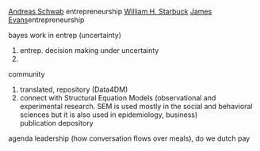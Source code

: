 [Andreas Schwab](https://scholar.google.com/citations?hl=en&user=SCH8NNMAAAAJ) entrepreneurship
[William H. Starbuck](https://scholar.google.com/citations?user=BD9SVAYAAAAJ&hl=en&oi=ao)
[James Evans](https://sociology.uchicago.edu/directory/james-evans)entrepreneurship

bayes work in entrep (uncertainty)

1. entrep. decision making under uncertainty
2. 

community 
1. translated, repository (Data4DM)  
2. connect with Structural Equation Models (observational and experimental research. SEM is used mostly in the social and behavioral sciences but it is also used in epidemiology, business)  
publication depository


agenda leadership (how conversation flows over meals), do we dutch pay